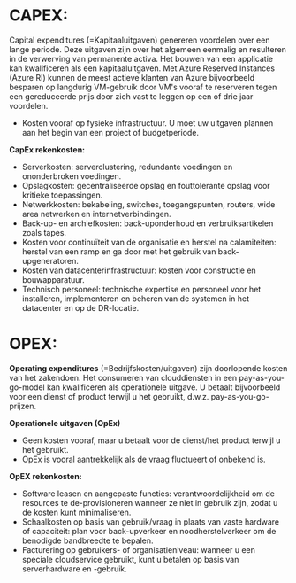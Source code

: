 # **CAPEX:**
Capital expenditures (=Kapitaaluitgaven) genereren voordelen over een lange periode. Deze uitgaven zijn over het algemeen eenmalig en resulteren
in de verwerving van permanente activa. Het bouwen van een applicatie kan kwalificeren als een kapitaaluitgaven.
Met Azure Reserved Instances (Azure RI) kunnen de meest actieve klanten van Azure bijvoorbeeld besparen op langdurig VM-gebruik door VM's vooraf te reserveren
tegen een gereduceerde prijs door zich vast te leggen op een of drie jaar voordelen.

- Kosten vooraf op fysieke infrastructuur.
U moet uw uitgaven plannen aan het begin van een project of budgetperiode.

**CapEx rekenkosten:**
- Serverkosten: serverclustering, redundante voedingen en ononderbroken voedingen.
- Opslagkosten: gecentraliseerde opslag en fouttolerante opslag voor kritieke toepassingen.
- Netwerkkosten: bekabeling, switches, toegangspunten, routers, wide area netwerken en internetverbindingen.
- Back-up- en archiefkosten: back-uponderhoud en verbruiksartikelen zoals tapes.
- Kosten voor continuïteit van de organisatie en herstel na calamiteiten: herstel van een ramp en ga door met het gebruik van back-upgeneratoren.
- Kosten van datacenterinfrastructuur: kosten voor constructie en bouwapparatuur.
- Technisch personeel: technische expertise en personeel voor het installeren, implementeren en beheren van de systemen in het datacenter en op de DR-locatie.

# OPEX:
**Operating expenditures** (=Bedrijfskosten/uitgaven) zijn doorlopende kosten van het zakendoen. Het consumeren van clouddiensten in een pay-as-you-go-model
kan kwalificeren als operationele uitgave. U betaalt bijvoorbeeld voor een dienst of product terwijl u het gebruikt, d.w.z. pay-as-you-go-prijzen.

**Operationele uitgaven (OpEx)**
- Geen kosten vooraf, maar u betaalt voor de dienst/het product terwijl u het gebruikt.
- OpEx is vooral aantrekkelijk als de vraag fluctueert of onbekend is.

**OpEX rekenkosten:**
- Software leasen en aangepaste functies: verantwoordelijkheid om de resources te de-provisioneren wanneer ze niet in gebruik zijn, zodat u de kosten kunt minimaliseren.
- Schaalkosten op basis van gebruik/vraag in plaats van vaste hardware of capaciteit: plan voor back-upverkeer en noodherstelverkeer om de benodigde bandbreedte te bepalen.
- Facturering op gebruikers- of organisatieniveau: wanneer u een speciale cloudservice gebruikt, kunt u betalen op basis van serverhardware en -gebruik.

